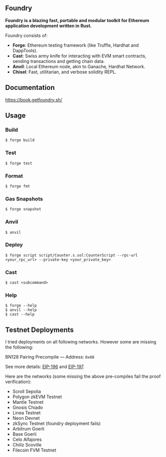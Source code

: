 ## Foundry

**Foundry is a blazing fast, portable and modular toolkit for Ethereum application development written in Rust.**

Foundry consists of:

-   **Forge**: Ethereum testing framework (like Truffle, Hardhat and DappTools).
-   **Cast**: Swiss army knife for interacting with EVM smart contracts, sending transactions and getting chain data.
-   **Anvil**: Local Ethereum node, akin to Ganache, Hardhat Network.
-   **Chisel**: Fast, utilitarian, and verbose solidity REPL.

## Documentation

https://book.getfoundry.sh/

## Usage

### Build

```shell
$ forge build
```

### Test

```shell
$ forge test
```

### Format

```shell
$ forge fmt
```

### Gas Snapshots

```shell
$ forge snapshot
```

### Anvil

```shell
$ anvil
```

### Deploy

```shell
$ forge script script/Counter.s.sol:CounterScript --rpc-url <your_rpc_url> --private-key <your_private_key>
```

### Cast

```shell
$ cast <subcommand>
```

### Help

```shell
$ forge --help
$ anvil --help
$ cast --help
```

## Testnet Deployments

I tried deployments on all following networks. However some are missing the following:

BN128 Pairing Precompile — Address: ```0x08```

See more details: [EIP-196](https://eips.ethereum.org/EIPS/eip-196) and [EIP-197](https://eips.ethereum.org/EIPS/eip-197).

Here are the networks (some missing the above pre-compiles fail the proof verification):

- Scroll Sepolia
- Polygon zkEVM Testnet
- Mantle Testnet
- Gnosis Chiado
- Linea Testnet
- Neon Devnet
- zkSync Testnet (foundry deployment fails)
- Arbitrum Goerli
- Base Goerli
- Celo Alfajores
- Chiliz Scoville
- Filecoin FVM Testnet
